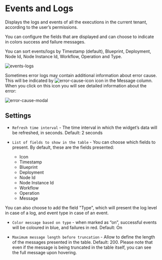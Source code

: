 # Events and Logs
Displays the logs and events of all the executions in the current tenant, according to the user’s permissions.

You can configure the fields that are displayed and can choose to indicate in colors success and failure messages.

You can sort events/logs by Timestamp (default), Blueprint, Deployment, Node Id, Node Instance Id, Workflow, Operation and Type.

![events-logs](https://docs.cloudify.co/latest/images/ui/widgets/events-logs.png)

Sometimes error logs may contain additional information about error cause. This will be indicated by ![error-cause-icon](https://docs.cloudify.co/latest/images/ui/icons/error-cause-icon.png) icon in the Message column. When you click on this icon you will see detailed information about the error:

![error-cause-modal](https://docs.cloudify.co/latest/images/ui/widgets/events-logs-error-cause-modal.png)


## Settings

* `Refresh time interval` - The time interval in which the widget’s data will be refreshed, in seconds. Default: 2 seconds
* `List of fields to show in the table` - You can choose which fields to present. By default, these are the fields presented:

   * Icon
   * Timestamp
   * Blueprint
   * Deployment
   * Node Id
   * Node Instance Id
   * Workflow
   * Operation
   * Message

You can also choose to add the field "Type", which will present the log level in case of a log, and event type in case of an event.

* `Color message based on type` - when marked as “on”, successful events will be coloured in blue, and failures in red. Default: On

* `Maximum message length before truncation` - Allow to define the length of the messages presented in the table. Default: 200. Please note that even if the message is being truncated in the table itself, you can see the full message upon hovering.
